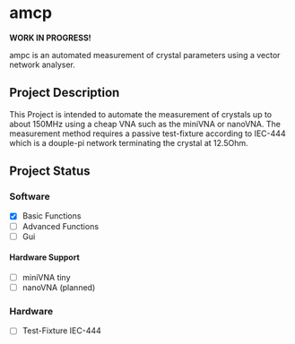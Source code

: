 # amcp
**WORK IN PROGRESS!**

ampc is an automated measurement of crystal parameters using a vector network analyser. 



## Project Description
This Project is intended to automate the measurement of crystals up to about 150MHz using a cheap VNA such as the miniVNA or nanoVNA. The measurement method requires a passive test-fixture according to IEC-444 which is a douple-pi network terminating the crystal at 12.5Ohm.

## Project Status
### Software
- [X] Basic Functions
- [ ] Advanced Functions
- [ ] Gui

#### Hardware Support
- [ ] miniVNA tiny 
- [ ] nanoVNA (planned)

### Hardware
- [ ] Test-Fixture IEC-444
